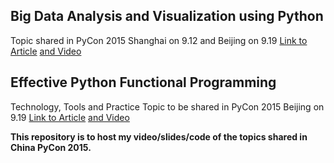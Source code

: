 ## Big Data Analysis and Visualization using Python
Topic shared in PyCon 2015 Shanghai on 9.12 and Beijing on 9.19 
<a href="http://mp.weixin.qq.com/s?__biz=MjM5MzU3NjAzMQ==&mid=216256764&idx=1&sn=1fc1c3c1ab4e70c64e4b164a2b1937f1&scene=1&srcid=0923cMCS5O6ve75owTsrvpUR&key=2877d24f51fa538434048e42e109c7fd8e8b60059f172552f71cd3f7d396ba5c92a6c6898d61049e92fe00296683fba7&ascene=0&uin=MTM1Njk0NDQwMw%3D%3D&devicetype=iMac+MacBookPro11%2C1+OSX+OSX+10.10.5+build(14F27)&version=11000006&pass_ticket=V9qEOg3EUNg6%2B%2FC4Na%2BBsMzUR%2FSGb%2Fl3SMAwFclo9kwSBwzKJHPVd%2BHR3CSOxBD%2F">Link to Article</a>
<a href="http://pan.baidu.com/s/1c00Qs3Q">and Video</a>

## Effective Python Functional Programming
Technology, Tools and Practice
Topic to be shared in PyCon 2015 Beijing on 9.19
<a href="http://mp.weixin.qq.com/s?__biz=MjM5MzU3NjAzMQ==&mid=216314415&idx=1&sn=c80f98e4b6f2711d479bc469d45a1d16&scene=1&srcid=0925e74U1U0vyGzpM2UVIig3&key=2877d24f51fa53848b532ee5bf6464455b755b031bcddaa91f24078720a34081622ca374ce8c621b7aeaaa8847fb8c51&ascene=0&uin=MTM1Njk0NDQwMw%3D%3D&devicetype=iMac+MacBookPro11%2C1+OSX+OSX+10.10.5+build(14F27)&version=11000006&pass_ticket=V9qEOg3EUNg6%2B%2FC4Na%2BBsMzUR%2FSGb%2Fl3SMAwFclo9kwSBwzKJHPVd%2BHR3CSOxBD%2F">Link to Article</a>
<a href="http://pan.baidu.com/s/1bnAvXx1">and Video</a>

<b>This repository is to host my video/slides/code of the topics shared in China PyCon 2015.</b>

